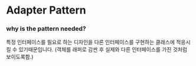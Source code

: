 # Adapter Pattern

### why is the pattern needed?
특정 인터페이스를 필요로 하는 디자인을 다른 인터페이스를 구현하는 클래스에 적응시킬 수 있기때문입니다.
(객체를 래퍼로 감싼 후 실제와 다른 인터페이스를 가진 것처럼 보이도록함.)

